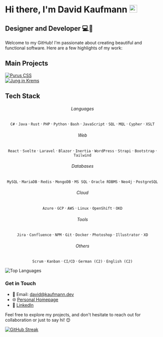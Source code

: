 

# Hi there, I'm David Kaufmann <img src="https://media.giphy.com/media/hvRJCLFzcasrR4ia7z/giphy.gif" width="25px">

## Designer and Developer 💻🎨

Welcome to my GitHub! I'm passionate about creating beautiful and functional software. Here are a few highlights of my work:

## Main Projects

[![Purus CSS](https://github-readme-stats.vercel.app/api/pin/?username=kaufmann-dev&repo=PurusCss&theme=dark)](https://github.com/kaufmann-dev/PurusCss)<br>
[![Jung in Krems](https://github-readme-stats.vercel.app/api/pin/?username=kaufmann-dev&repo=JungInKrems&theme=dark)](https://github.com/kaufmann-dev/JungInKrems)



## Tech Stack
<div align="center">
  
###### Languages
`C#` · `Java` · `Rust` · `PHP` · `Python` · `Bash` · `JavaScript` · `SQL` · `MQL` · `Cypher` · `XSLT`

###### Web
`React` · `Svelte` · `Laravel` · `Blazor` · `Inertia` · `WordPress` · `Strapi` · `Bootstrap` · `Tailwind`

###### Databases
`MySQL` · `MariaDB` · `Redis` · `MongoDB` · `MS SQL` · `Oracle RDBMS` · `Neo4j` · `PostgreSQL`

###### Cloud
`Azure` · `GCP` · `AWS` · `Linux` · `OpenShift` · `OKD`

###### Tools
`Jira` · `Confluence` · `NPM` · `Git` · `Docker` · `Photoshop` · `Illustrator` · `XD`

###### Others
`Scrum` · `Kanban` · `CI/CD` · `German (C2)` · `English (C2)`
</div>





![Top Languages](https://github-readme-stats.vercel.app/api/top-langs/?username=kaufmann-dev&layout=compact&theme=dark)

### Get in Touch

- 📧 Email: [david@kaufmann.dev](mailto:david@kaufmann.dev)
- 🌐 [Personal Homepage](https://david.kaufman.dev)
- 💼 [LinkedIn](https://www.linkedin.com/in/david-kaufmann-dev)

Feel free to explore my projects, and don't hesitate to reach out for collaboration or just to say hi! 😊

[![GitHub Streak](https://streak-stats.demolab.com?user=kaufmann-dev&theme=transparent&hide_border=true&date_format=j%20M%5B%20Y%5D)](https://git.io/streak-stats)

